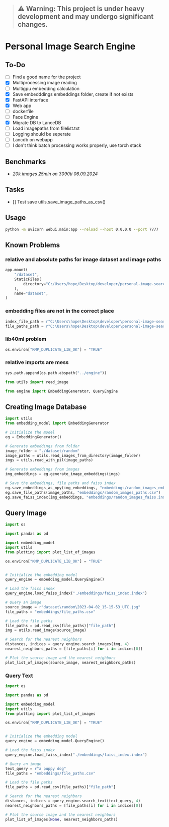 > ## ⚠️ **Warning:** This project is under heavy development and may undergo significant changes.

# Personal Image Search Engine

## To-Do

- [ ] Find a good name for the project
- [x] Multiprocessing image reading
- [ ] Multigpu embedding calculation
- [x] Save embedddings embeddings folder, create if not exists
- [x] FastAPI interface
- [x] Web app
- [ ] dockerfile
- [ ] Face Engine
- [x] Migrate DB to LanceDB
- [ ] Load imagepaths from filelist.txt
- [ ] Logging should be seperate
- [ ] Lancdb on webapp
- [ ] I don't think batch processing works properly, use torch stack

## Benchmarks

- _20k images 25min on 3090ti 06.09.2024_

## Tasks

- [] Test save utils.save_image_paths_as_csv()

## Usage

```bash
python -m uvicorn webui.main:app --reload --host 0.0.0.0 --port 7777
```

## Known Problems

### relative and absolute paths for image dataset and image paths

```python
app.mount(
    "/dataset",
    StaticFiles(
        directory="C:/Users/hope/Desktop/developer/personal-image-search-engine/dataset"
    ),
    name="dataset",
)

```

### embedding files are not in the correct place

```python
index_file_path = r"C:\Users\hope\Desktop\developer\personal-image-search-engine\embeddings\random_images_faiss.index"
file_paths_path = r"C:\Users\hope\Desktop\developer\personal-image-search-engine\embeddings\random_images_paths.csv"
```

### lib40ml problem

```python
os.environ["KMP_DUPLICATE_LIB_OK"] = "TRUE"
```

### relative imports are mess

```python
sys.path.append(os.path.abspath("../engine"))

from utils import read_image

from engine import EmbeddingGenerator, QueryEngine
```

## Creating Image Database

```python
import utils
from embedding_model import EmbeddingGenerator

# Initialize the model
eg = EmbeddingGenerator()

# Generate embeddings from folder
image_folder = "./dataset/random"
image_paths = utils.read_images_from_directory(image_folder)
imgs = utils.read_with_pil(image_paths)

# Generate embeddings from images
img_embeddings = eg.generate_image_embeddings(imgs)

# Save the embeddings, file paths and faiss index
eg.save_embeddings_as_npy(img_embeddings, "embeddings/random_images_embeddings.npy")
eg.save_file_paths(image_paths, "embeddings/random_images_paths.csv")
eg.save_faiss_index(img_embeddings, "embeddings/random_images_faiss.index")
```

## Query Image

```python
import os

import pandas as pd

import embedding_model
import utils
from plotting import plot_list_of_images

os.environ["KMP_DUPLICATE_LIB_OK"] = "TRUE"


# Initialize the embedding model
query_engine = embedding_model.QueryEngine()

# Load the faiss index
query_engine.load_faiss_index("./embeddings/faiss_index.index")

# Query an image
source_image = r"dataset\random\2023-04-02_15-15-53_UTC.jpg"
file_paths = "embeddings/file_paths.csv"

# Load the file paths
file_paths = pd.read_csv(file_paths)["file_path"]
img = utils.read_image(source_image)

# Search for the nearest neighbors
distances, indices = query_engine.search_images(img, 4)
nearest_neighbors_paths = [file_paths[i] for i in indices[0]]

# Plot the source image and the nearest neighbors
plot_list_of_images(source_image, nearest_neighbors_paths)
```

### Query Text

```python
import os

import pandas as pd

import embedding_model
import utils
from plotting import plot_list_of_images

os.environ["KMP_DUPLICATE_LIB_OK"] = "TRUE"


# Initialize the embedding model
query_engine = embedding_model.QueryEngine()

# Load the faiss index
query_engine.load_faiss_index("./embeddings/faiss_index.index")

# Query an image
text_query = r"a puppy dog"
file_paths = "embeddings/file_paths.csv"

# Load the file paths
file_paths = pd.read_csv(file_paths)["file_path"]

# Search for the nearest neighbors
distances, indices = query_engine.search_text(text_query, 4)
nearest_neighbors_paths = [file_paths[i] for i in indices[0]]

# Plot the source image and the nearest neighbors
plot_list_of_images(None, nearest_neighbors_paths)
```
